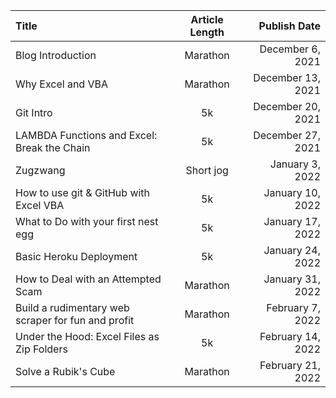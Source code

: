 <!-- Short jog, 5k, Marathon  -->

| Title                                              | Article Length |      Publish Date |
| :------------------------------------------------- | :------------: | ----------------: |
| Blog Introduction                                  |    Marathon    |  December 6, 2021 |
| Why Excel and VBA                                  |    Marathon    | December 13, 2021 |
| Git Intro                                          |       5k       | December 20, 2021 |
| LAMBDA Functions and Excel: Break the Chain        |       5k       | December 27, 2021 |
| Zugzwang                                           |   Short jog    |   January 3, 2022 |
| How to use git & GitHub with Excel VBA             |       5k       |  January 10, 2022 |
| What to Do with your first nest egg                |       5k       |  January 17, 2022 |
| Basic Heroku Deployment                            |       5k       |  January 24, 2022 |
| How to Deal with an Attempted Scam                 |    Marathon    |  January 31, 2022 |
| Build a rudimentary web scraper for fun and profit |    Marathon    |  February 7, 2022 |
| Under the Hood: Excel Files as Zip Folders         |       5k       | February 14, 2022 |
| Solve a Rubik's Cube                               |    Marathon    | February 21, 2022 |
